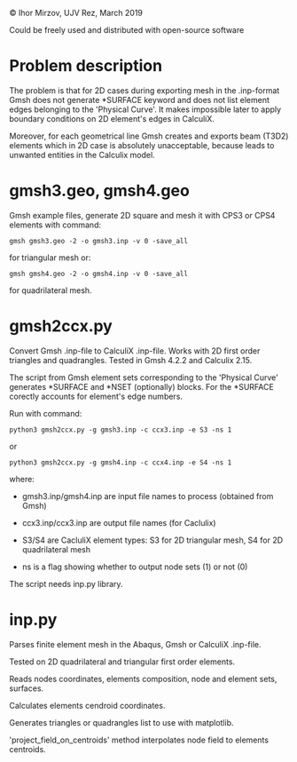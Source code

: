 © Ihor Mirzov, UJV Rez, March 2019

Could be freely used and distributed with open-source software


# Problem description

The problem is that for 2D cases during exporting mesh in the .inp-format Gmsh does not generate *SURFACE keyword and does not list element edges belonging to the 'Physical Curve'. It makes impossible later to apply boundary conditions on 2D element's edges in CalculiX.

Moreover, for each geometrical line Gmsh creates and exports beam (T3D2) elements which in 2D case is absolutely unacceptable, because leads to unwanted entities in the Calculix model.


# gmsh3.geo, gmsh4.geo

Gmsh example files, generate 2D square and mesh it with CPS3 or CPS4 elements with command:

    gmsh gmsh3.geo -2 -o gmsh3.inp -v 0 -save_all

for triangular mesh or:

    gmsh gmsh4.geo -2 -o gmsh4.inp -v 0 -save_all

for quadrilateral mesh.


# gmsh2ccx.py

Convert Gmsh .inp-file to CalculiX .inp-file. Works with 2D first order triangles and quadrangles. Tested in Gmsh 4.2.2 and Calculix 2.15.

The script from Gmsh element sets corresponding to the 'Physical Curve' generates *SURFACE and *NSET (optionally) blocks. For the *SURFACE corectly accounts for element's edge numbers.

Run with command:

    python3 gmsh2ccx.py -g gmsh3.inp -c ccx3.inp -e S3 -ns 1

or

    python3 gmsh2ccx.py -g gmsh4.inp -c ccx4.inp -e S4 -ns 1

where:

- gmsh3.inp/gmsh4.inp are input file names to process (obtained from Gmsh)

- ccx3.inp/ccx3.inp are output file names (for Caclulix)

- S3/S4 are CacluliX element types: S3 for 2D triangular mesh, S4 for 2D quadrilateral mesh

- ns is a flag showing whether to output node sets (1) or not (0) 

The script needs inp.py library.



# inp.py

Parses finite element mesh in the Abaqus, Gmsh or CalculiX .inp-file.

Tested on 2D quadrilateral and triangular first order elements.

Reads nodes coordinates, elements composition, node and element sets, surfaces.

Calculates elements cendroid coordinates.

Generates triangles or quadrangles list to use with matplotlib.

'project_field_on_centroids' method interpolates node field to elements centroids.
